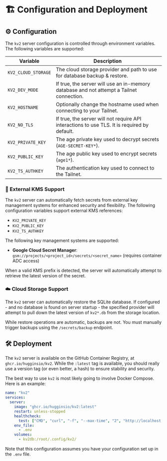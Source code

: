 # 🏗️ Configuration and Deployment

## ⚙️ Configuration

The `kv2` server configuration is controlled through environment variables. The following variables are supported:

| Variable            | Description                                                                                 |
| ------------------- | ------------------------------------------------------------------------------------------- |
| `KV2_CLOUD_STORAGE` | The cloud storage provider and path to use for database backup & restore.                   |
| `KV2_DEV_MODE`      | If true, the server will use an in-memory database and not attempt a Tailnet connection.    |
| `KV2_HOSTNAME`      | Optionally change the hostname used when connecting to your Tailnet.                        |
| `KV2_NO_TLS`        | If true, the server will not require API interactions to use TLS. It is required by default.|
| `KV2_PRIVATE_KEY`   | The age private key used to decrypt secrets (`AGE-SECRET-KEY*`).                            |
| `KV2_PUBLIC_KEY`    | The age public key used to encrypt secrets (`age1*`).                                       |
| `KV2_TS_AUTHKEY`    | The authentication key used to connect to the Tailnet.                                      |

### 🔑 External KMS Support

The `kv2` server can automatically fetch secrets from external key management systems for enhanced security and flexibility. The following configuration variables support external KMS references:

- `KV2_PRIVATE_KEY`
- `KV2_PUBLIC_KEY`
- `KV2_TS_AUTHKEY`

The following key management systems are supported:

- **Google Cloud Secret Manager**: `gsm://projects/<project_id>/secrets/<secret_name>` (requires container ADC access)

When a valid KMS prefix is detected, the server will automatically attempt to retrieve the latest version of the secret.

### ☁️ Cloud Storage Support

The `kv2` server can automatically restore the SQLite database. If configured - and no database is found on server startup - the specified provider will attempt to pull down the latest version of `kv2*.db` from the storage location.

While restore operations are automatic, backups are not. You must manually trigger backups using the `/secrets/backup` endpoint.

## 🛠️ Deployment

The `kv2` server is available on the GitHub Container Registry, at `ghcr.io/hugginsio/kv2`. While the `:latest` tag is available, you should really use a version tag (or even better, a hash) to ensure stability and security.

The best way to use `kv2` is most likely going to involve Docker Compose. Here is an example:

```yaml
name: "kv2"
services:
  server:
    image: "ghcr.io/hugginsio/kv2:latest"
    restart: unless-stopped
    healthcheck:
      test: ["CMD", "curl", "-f", "--max-time", "2", "http://localhost:8080/health"]
    env_file:
      - .env
    volumes:
      - kv2db:/root/.config/kv2/
```

Note that this configuration assumes you have your configuration set up in the `.env` file.
